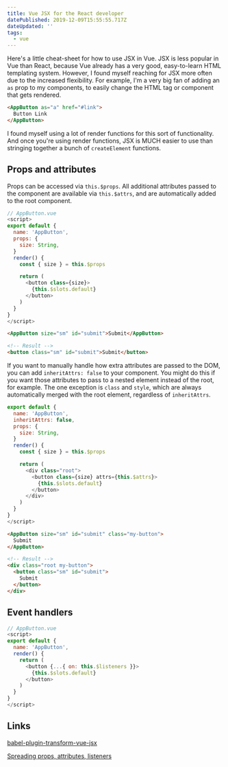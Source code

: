 ```yaml
---
title: Vue JSX for the React developer
datePublished: 2019-12-09T15:55:55.717Z
dateUpdated: ''
tags:
  - vue
---
```

Here's a little cheat-sheet for how to use JSX in Vue. JSX is less popular in Vue than React, because Vue already has a very good, easy-to-learn HTML templating system. However, I found myself reaching for JSX more often due to the increased flexibility. For example, I'm a very big fan of adding an `as` prop to my components, to easily change the HTML tag or component that gets rendered.

```html
<AppButton as="a" href="#link">
  Button Link
</AppButton>
```

I found myself using a lot of render functions for this sort of functionality. And once you're using render functions, JSX is MUCH easier to use than stringing together a bunch of `createElement` functions.

## Props and attributes

Props can be accessed via `this.$props`. All additional attributes passed to the component are available via `this.$attrs`, and are automatically added to the root component.

```js
// AppButton.vue
<script>
export default {
  name: 'AppButton',
  props: {
    size: String,
  }
  render() {
    const { size } = this.$props

    return (
      <button class={size}>
        {this.$slots.default}
      </button>
    )
  }
}
</script>
```

```html
<AppButton size="sm" id="submit">Submit</AppButton>

<!-- Result -->
<button class="sm" id="submit">Submit</button>
```

If you want to manually handle how extra attributes are passed to the DOM, you can add `inheritAttrs: false` to your component. You might do this if you want those attributes to pass to a nested element instead of the root, for example. The one exception is `class` and `style`, which are always automatically merged with the root element, regardless of `inheritAttrs`.

```js
export default {
  name: 'AppButton',
  inheritAttrs: false,
  props: {
    size: String,
  }
  render() {
    const { size } = this.$props

    return (
      <div class="root">
        <button class={size} attrs={this.$attrs}>
          {this.$slots.default}
        </button>
      </div>
    )
  }
}
</script>
```

```html
<AppButton size="sm" id="submit" class="my-button">
  Submit
</AppButton>

<!-- Result -->
<div class="root my-button">
  <button class="sm" id="submit">
    Submit
  </button>
</div>
```

## Event handlers

```js
// AppButton.vue
<script>
export default {
  name: 'AppButton',
  render() {
    return (
      <button {...{ on: this.$listeners }}>
        {this.$slots.default}
      </button>
    )
  }
}
</script>
```

## Links

[babel-plugin-transform-vue-jsx](https://github.com/vuejs/babel-plugin-transform-vue-jsx)

[Spreading props, attributes, listeners](https://github.com/vuejs/babel-plugin-transform-vue-jsx/issues/86https://github.com/vuejs/babel-plugin-transform-vue-jsx/issues/86)

